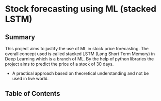 # Stock forecasting using ML (stacked LSTM)

## Summary 

This project aims to justify the use of ML in stock price forecasting. The overall concept used is called stacked LSTM (Long Short Term Memory) in Deep Learning which is a branch of ML. By the help of python libraries the project aims to predict the price of a stock of 30 days. 

* A practical approach based on theoretical understanding and not be used in live world. 

## Table of Contents 
